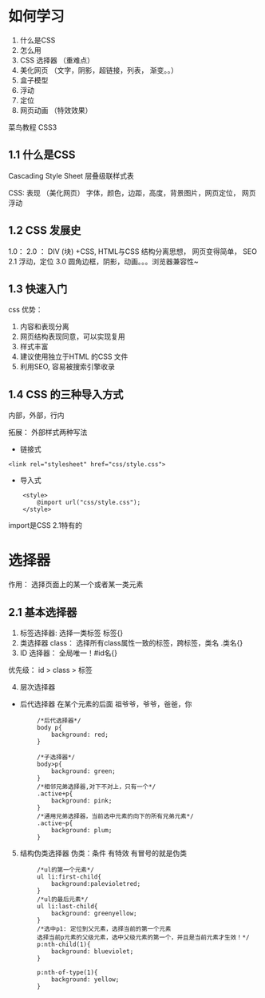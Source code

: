 # 如何学习
1. 什么是CSS
2. 怎么用
3. CSS 选择器 （重难点）
4. 美化网页 （文字，阴影，超链接，列表， 渐变。。）
5. 盒子模型
6. 浮动
7. 定位
8. 网页动画 （特效效果）

菜鸟教程 CSS3

## 1.1  什么是CSS
Cascading Style Sheet 层叠级联样式表

CSS: 表现 （美化网页）
字体，颜色，边距，高度，背景图片，网页定位， 网页浮动

## 1.2 CSS 发展史
1.0： 
2.0 ： DIV (块) +CSS, HTML与CSS 结构分离思想， 网页变得简单， SEO
2.1 浮动，定位
3.0 圆角边框，阴影，动画。。。浏览器兼容性~

## 1.3 快速入门

css 优势：
1. 内容和表现分离 
2. 网页结构表现同意，可以实现复用
3. 样式丰富
4. 建议使用独立于HTML 的CSS 文件
5. 利用SEO, 容易被搜索引擎收录

## 1.4 CSS 的三种导入方式
内部，外部，行内

拓展： 外部样式两种写法
* 链接式
```
<link rel="stylesheet" href="css/style.css">
```
* 导入式
```
    <style>
        @import url("css/style.css");
    </style>
```

import是CSS 2.1特有的

# 选择器
作用： 选择页面上的某一个或者某一类元素

## 2.1 基本选择器
1. 标签选择器: 选择一类标签 标签{}
2. 类选择器 class： 选择所有class属性一致的标签，跨标签，类名 .类名{}
3. ID 选择器： 全局唯一！#id名{}

优先级： id > class > 标签

4. 层次选择器
* 后代选择器
在某个元素的后面
祖爷爷，爷爷，爸爸，你

```
        /*后代选择器*/
        body p{
            background: red;
        }

        /*子选择器*/
        body>p{
            background: green;
        }
        /*相邻兄弟选择器,对下不对上，只有一个*/
        .active+p{
            background: pink;
        }
        /*通用兄弟选择器，当前选中元素的向下的所有兄弟元素*/
        .active~p{
            background: plum;
        }
```

5. 结构伪类选择器
伪类：条件
有特效
有冒号的就是伪类
```
        /*ul的第一个元素*/
        ul li:first-child{
            background:palevioletred;
        }
        /*ul的最后元素*/
        ul li:last-child{
            background: greenyellow;
        }
        /*选中p1: 定位到父元素，选择当前的第一个元素
        选择当前p元素的父级元素，选中父级元素的第一个，并且是当前元素才生效！*/
        p:nth-child(1){
            background: blueviolet;
        }

        p:nth-of-type(1){
            background: yellow;
        }
```
